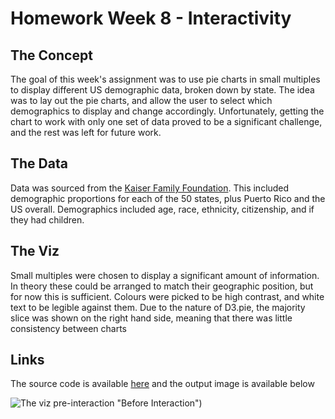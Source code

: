 # Homework Week 8 - Interactivity

## The Concept
The goal of this week's assignment was to use pie charts in small multiples to display different US demographic data, broken down by state. The idea was to lay out the pie charts, and allow the user to select which demographics to display and change accordingly. Unfortunately, getting the chart to work with only one set of data proved to be a significant challenge, and the rest was left for future work. 

## The Data
Data was sourced from the [Kaiser Family Foundation](https://www.kff.org/state-category/demographics-and-the-economy/population/). This included demographic proportions for each of the 50 states, plus Puerto Rico and the US overall. Demographics included age, race, ethnicity, citizenship, and if they had children.

## The Viz
Small multiples were chosen to display a significant amount of information. In theory these could be arranged to match their geographic position, but for now this is sufficient. Colours were picked to be high contrast, and white text to be legible against them. Due to the nature of D3.pie, the majority slice was shown on the right hand side, meaning that there was little consistency between charts

## Links

The source code is available [here](https://github.com/tkcram/pivf22/tree/main/(9)pie) and the output image is available below

![The viz pre-interaction](https://raw.githubusercontent.com/tkcram/pivf22/main/(9)interactivity/pie.png) "Before Interaction") 
